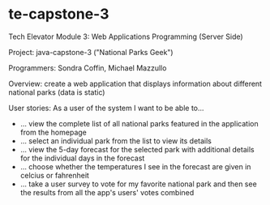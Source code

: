 # te-capstone-3

Tech Elevator Module 3: Web Applications Programming (Server Side)

Project: java-capstone-3 ("National Parks Geek")

Programmers: Sondra Coffin, Michael Mazzullo

Overview: create a web application that displays information about different national parks (data is static)

User stories: 
As a user of the system I want to be able to... 
* ... view the complete list of all national parks featured in the application from the homepage
* ... select an individual park from the list to view its details
* ... view the 5-day forecast for the selected park with additional details for the individual days in the forecast
* ... choose whether the temperatures I see in the forecast are given in celcius or fahrenheit
* ... take a user survey to vote for my favorite national park and then see the results from all the app's users' votes combined
